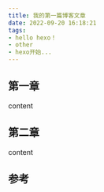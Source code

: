 ```yaml
---
title: 我的第一篇博客文章
date: 2022-09-20 16:18:21
tags:
- hello hexo！
- other
- hexo开始...
---
```


## 第一章

content

## 第二章

content

## 参考